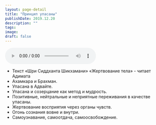 ```yaml
---
layout: page-detail
title: "Принцип упасаны"
publishDate: 2019.12.20
description: ""
tags:
image:
draft: false
---
```


<audio title="2019.12.20 - Принцип упасаны.mp3" src="/upload/iblock/a34/a34bac4ccb48bc5898cbc7a920d794d0.mp3" controls=""></audio>

* Текст «Шри Сиддханта Шикхамани» «Жертвование тела» - читает Адимата
* Ахамкара и Брахман.
* Упасана в Адвайте.
* Упасана и созерцание как метод и мудрость.
* Позитивные, нейтральные и неприятные переживания в качестве упасаны.
* Жертвование восприятия через органы чувств.
* Огонь сознания вовне и внутри.
* Самоузнавание, самоотдача, самоосвобождение.

  

